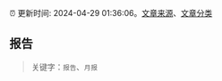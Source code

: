 :alarm_clock: 更新时间: 2024-04-29 01:36:06。[文章来源](/README.md)、[文章分类](/TAGS.md)

## 报告


> 关键字：`报告`、`月报`



